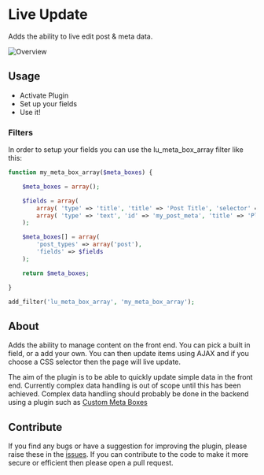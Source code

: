 Live Update
=====================

Adds the ability to live edit post & meta data.

![Overview](http://www.stomptheweb.co.uk/wp-content/uploads/2014/04/Screenshot-2014-04-22-10.46.05.png)

## Usage

* Activate Plugin
* Set up your fields
* Use it!


### Filters

In order to setup your fields you can use the lu_meta_box_array filter like this:

```php
function my_meta_box_array($meta_boxes) {

    $meta_boxes = array();

    $fields = array(
        array( 'type' => 'title', 'title' => 'Post Title', 'selector' => 'h1.entry-title'),
        array( 'type' => 'text', 'id' => 'my_post_meta', 'title' => 'Please update me', 'selector' => '.my-post_meta')
    );

    $meta_boxes[] = array(
        'post_types' => array('post'),
        'fields' => $fields
    );

    return $meta_boxes;

}

add_filter('lu_meta_box_array', 'my_meta_box_array');
```

## About

Adds the ability to manage content on the front end. You can pick a built in field, or a add your own. You can then update items using AJAX and if you choose a CSS selector then the page will live update.

The aim of the plugin is to be able to quickly update simple data in the front end. Currently complex data handling is out of scope until this has been achieved. Complex data handling should probably be done in the backend using a plugin such as [Custom Meta Boxes](https://github.com/humanmade/Custom-Meta-Boxes/)

## Contribute

If you find any bugs or have a suggestion for improving the plugin, please raise these in the [issues](https://github.com/stompweb/live-update/issues). If you can contribute to the code to make it more secure or efficient then please open a pull request.

